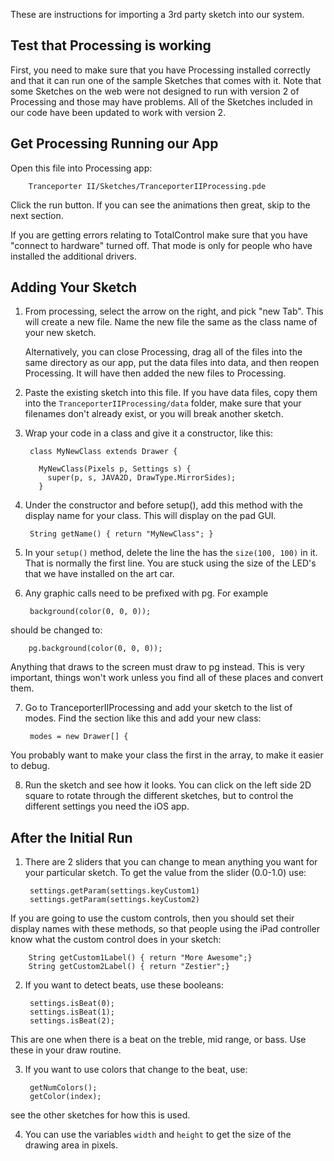 These are instructions for importing a 3rd party sketch into our system. 

## Test that Processing is working
First, you need to make sure that you have Processing installed correctly and that it can run
one of the sample Sketches that comes with it. Note that some Sketches on the web were not
designed to run with version 2 of Processing and those may have problems. All of the Sketches
included in our code have been updated to work with version 2. 

## Get Processing Running our App

Open this file into Processing app:

        Tranceporter II/Sketches/TranceporterIIProcessing.pde
Click the run button. If you can see the animations then great, skip to the next section. 

If you are getting errors relating to TotalControl make sure that you have "connect to hardware"
turned off. That mode is only for people who have installed the additional drivers. 

## Adding Your Sketch

1. From processing, select the arrow on the right, and pick "new Tab". 
This will create a new file. Name the new file the same as the class 
name of your new sketch. <p/>
Alternatively, you can close Processing, drag all of the files into 
the same directory as our app, put the data files into data, and then 
reopen Processing. It will have then added the new files to Processing. 

2. Paste the existing sketch into this file. 
If you have data files, copy them into the `TranceporterIIProcessing/data` 
folder, make sure that your filenames don't already exist, or you will 
break another sketch. 

3. Wrap your code in a class and give it a constructor, like this: 

        class MyNewClass extends Drawer {
        
          MyNewClass(Pixels p, Settings s) {
            super(p, s, JAVA2D, DrawType.MirrorSides);
          }

4. Under the constructor and before setup(), add this method with the 
display name for your class. This will display on the pad  GUI. 

        String getName() { return "MyNewClass"; }

5. In your `setup()` method, delete the line the has the `size(100, 100)` in it.
That is normally the first line. You are stuck using the size of the 
LED's that we have installed on the art car. 

6. Any graphic calls need to be prefixed with pg.  For example

        background(color(0, 0, 0));
should be changed to:

        pg.background(color(0, 0, 0));
Anything that draws to the screen must draw to pg instead. This is
very important, things won't work unless you find all of these places
and convert them. 

7. Go to TranceporterIIProcessing and add your sketch to the list of 
modes. Find the section like this and add your new class:

        modes = new Drawer[] {
You probably want to make your class the first in the array, to make 
it easier to debug. 

8. Run the sketch and see how it looks. You can click on the 
left side 2D square to rotate through the different sketches, 
but to control the different settings you need the iOS app. 

## After the Initial Run

1. There are 2 sliders that you can change to mean anything you want 
for your particular sketch. To get the value from the slider (0.0-1.0) 
use:
 	
        settings.getParam(settings.keyCustom1)
        settings.getParam(settings.keyCustom2)
If you are going to use the custom controls, then you should set 
their display names with these methods, so that people using the 
iPad controller know what the custom control does in your sketch: 

        String getCustom1Label() { return "More Awesome";}
        String getCustom2Label() { return "Zestier";}
 	
 
2. If you want to detect beats, use these booleans: 

        settings.isBeat(0);
        settings.isBeat(1);
        settings.isBeat(2);
This are one when there is a beat on the treble, mid range, or bass. 
Use these in your draw routine.

3. If you want to use colors that change to the beat, use: 

        getNumColors();
        getColor(index);
see the other sketches for how this is used. 

4. You can use the variables `width` and `height` to get the size 
of the drawing area in pixels. 



